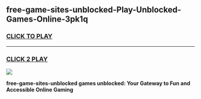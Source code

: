 
## free-game-sites-unblocked-Play-Unblocked-Games-Online-3pk1q
<h3>
<a href="https://premium76.site?title=free-game-sites-unblocked&ref=25A">CLICK TO PLAY</a></h3>
<hr>

<h3>
<a href="https://premium76.site?title=free-game-sites-unblocked&ref=25A">CLICK 2 PLAY</a>
  
</h3>

<a href="https://premium76.site?title=free-game-sites-unblocked&ref=25A"><img src="https://clearcache.store/games.png"></a>


**free-game-sites-unblocked games unblocked: Your Gateway to Fun and Accessible Online Gaming**
